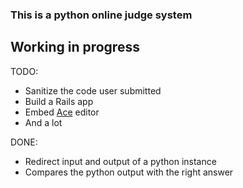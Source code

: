 ### This is a python online judge system

## Working in progress

TODO:
* Sanitize the code user submitted
* Build a Rails app
* Embed [Ace](http://ace.ajax.org/) editor
* And a lot

DONE:
* Redirect input and output of a python instance
* Compares the python output with the right answer